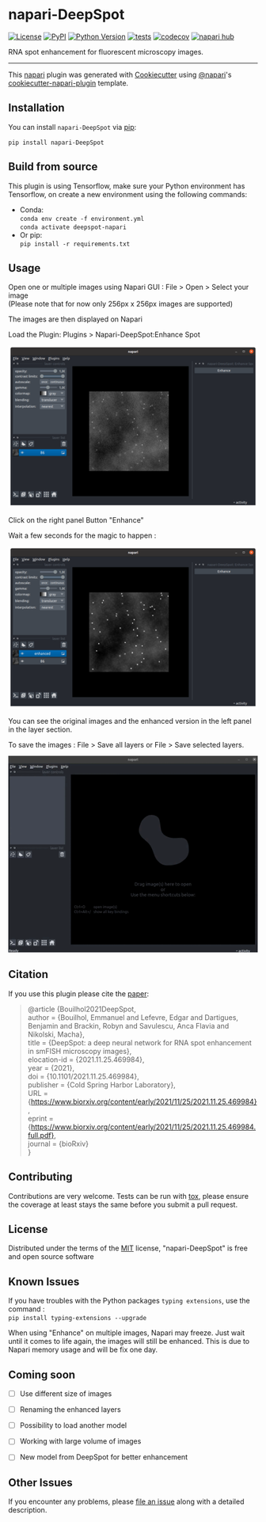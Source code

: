 # napari-DeepSpot

[![License](https://img.shields.io/pypi/l/napari-DeepSpot.svg?color=green)](https://github.com/ebouilhol/napari-DeepSpot/raw/main/LICENSE)
[![PyPI](https://img.shields.io/pypi/v/napari-DeepSpot.svg?color=green)](https://pypi.org/project/napari-DeepSpot)
[![Python Version](https://img.shields.io/pypi/pyversions/napari-DeepSpot.svg?color=green)](https://python.org)
[![tests](https://github.com/ebouilhol/napari-DeepSpot/workflows/tests/badge.svg)](https://github.com/ebouilhol/napari-DeepSpot/actions)
[![codecov](https://codecov.io/gh/ebouilhol/napari-DeepSpot/branch/main/graph/badge.svg)](https://codecov.io/gh/ebouilhol/napari-DeepSpot)
[![napari hub](https://img.shields.io/endpoint?url=https://api.napari-hub.org/shields/napari-DeepSpot)](https://napari-hub.org/plugins/napari-DeepSpot)

RNA spot enhancement for fluorescent microscopy images.

----------------------------------

This [napari] plugin was generated with [Cookiecutter] using [@napari]'s [cookiecutter-napari-plugin] template.

<!--
Don't miss the full getting started guide to set up your new package:
https://github.com/napari/cookiecutter-napari-plugin#getting-started

and review the napari docs for plugin developers:
https://napari.org/docs/plugins/index.html
-->

## Installation

You can install `napari-DeepSpot` via [pip]:

    pip install napari-DeepSpot

## Build from source

This plugin is using Tensorflow, make sure your Python environment has Tensorflow, on create a new environment using the following commands:
* Conda:  
`conda env create -f environment.yml`  
`conda activate deepspot-napari`
* Or pip:   
`pip install -r requirements.txt`

## Usage

Open one or multiple images using Napari GUI : 
File > Open > Select your image  
(Please note that for now only 256px x 256px images are supported)

The images are then displayed on Napari

Load the Plugin:
Plugins > Napari-DeepSpot:Enhance Spot

![Usage](./image/napari.png)

Click on the right panel Button "Enhance"

Wait a few seconds for the magic to happen :

![Usage](./image/napari_enhance.png)

You can see the original images and the enhanced version in the left panel in the layer section.

To save the images : File > Save all layers or File > Save selected layers.


![Usage](./image/napari_video.gif)



## Citation
If you use this plugin please cite the [paper](https://www.biorxiv.org/content/10.1101/2021.11.25.469984v1):

>@article {Bouilhol2021DeepSpot,  
>	 author = {Bouilhol, Emmanuel and Lefevre, Edgar and Dartigues, Benjamin and Brackin, Robyn and Savulescu, Anca Flavia and Nikolski, Macha},  
>	 title = {DeepSpot: a deep neural network for RNA spot enhancement in smFISH microscopy images},  
>	 elocation-id = {2021.11.25.469984},  
>	 year = {2021},  
>	 doi = {10.1101/2021.11.25.469984},  
>	 publisher = {Cold Spring Harbor Laboratory},  
>	 URL = {https://www.biorxiv.org/content/early/2021/11/25/2021.11.25.469984},  
>	 eprint = {https://www.biorxiv.org/content/early/2021/11/25/2021.11.25.469984.full.pdf},  
>	 journal = {bioRxiv}  
>}  

## Contributing

Contributions are very welcome. Tests can be run with [tox], please ensure
the coverage at least stays the same before you submit a pull request.

## License

Distributed under the terms of the [MIT] license,
"napari-DeepSpot" is free and open source software

## Known Issues

If you have troubles with the Python packages `typing extensions`, use the command :  
`pip install typing-extensions --upgrade`  

When using "Enhance" on multiple images, Napari may freeze. Just wait until it comes to life again, the images will still be enhanced. This is due to Napari memory usage and will be fix one day.

## Coming soon 

- [ ] Use different size of images
- [ ] Renaming the enhanced layers
- [ ] Possibility to load another model
- [ ] Working with large volume of images
- [ ] New model from DeepSpot for better enhancement


## Other Issues

If you encounter any problems, please [file an issue] along with a detailed description.

[napari]: https://github.com/napari/napari
[Cookiecutter]: https://github.com/audreyr/cookiecutter
[@napari]: https://github.com/napari
[MIT]: http://opensource.org/licenses/MIT
[BSD-3]: http://opensource.org/licenses/BSD-3-Clause
[GNU GPL v3.0]: http://www.gnu.org/licenses/gpl-3.0.txt
[GNU LGPL v3.0]: http://www.gnu.org/licenses/lgpl-3.0.txt
[Apache Software License 2.0]: http://www.apache.org/licenses/LICENSE-2.0
[Mozilla Public License 2.0]: https://www.mozilla.org/media/MPL/2.0/index.txt
[cookiecutter-napari-plugin]: https://github.com/napari/cookiecutter-napari-plugin

[file an issue]: https://github.com/ebouilhol/napari-DeepSpot/issues

[napari]: https://github.com/napari/napari
[tox]: https://tox.readthedocs.io/en/latest/
[pip]: https://pypi.org/project/pip/
[PyPI]: https://pypi.org/
